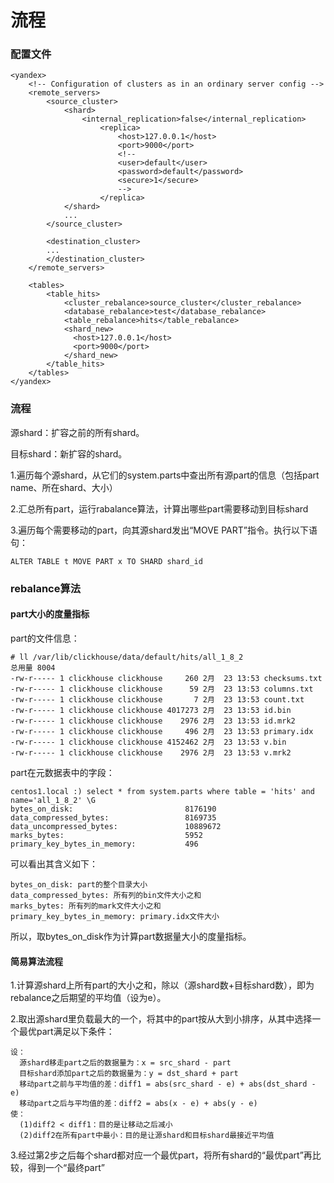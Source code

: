 # 流程

### 配置文件

```
<yandex>
    <!-- Configuration of clusters as in an ordinary server config -->
    <remote_servers>
        <source_cluster>
            <shard>
                <internal_replication>false</internal_replication>
                    <replica>
                        <host>127.0.0.1</host>
                        <port>9000</port>
                        <!--
                        <user>default</user>
                        <password>default</password>
                        <secure>1</secure>
                        -->
                    </replica>
            </shard>
            ...
        </source_cluster>

        <destination_cluster>
        ...
        </destination_cluster>
    </remote_servers>
    
    <tables>
        <table_hits>
            <cluster_rebalance>source_cluster</cluster_rebalance>
            <database_rebalance>test</database_rebalance>
            <table_rebalance>hits</table_rebalance>
            <shard_new>
              <host>127.0.0.1</host>
              <port>9000</port>
            </shard_new>
        </table_hits>
    </tables>
</yandex>
```

### 流程

源shard：扩容之前的所有shard。

目标shard：新扩容的shard。

1.遍历每个源shard，从它们的system.parts中查出所有源part的信息（包括part name、所在shard、大小）

2.汇总所有part，运行rabalance算法，计算出哪些part需要移动到目标shard

3.遍历每个需要移动的part，向其源shard发出“MOVE PART”指令。执行以下语句：

```
ALTER TABLE t MOVE PART x TO SHARD shard_id
```

### rebalance算法

#### part大小的度量指标

part的文件信息：

```
# ll /var/lib/clickhouse/data/default/hits/all_1_8_2
总用量 8004
-rw-r----- 1 clickhouse clickhouse     260 2月  23 13:53 checksums.txt
-rw-r----- 1 clickhouse clickhouse      59 2月  23 13:53 columns.txt
-rw-r----- 1 clickhouse clickhouse       7 2月  23 13:53 count.txt
-rw-r----- 1 clickhouse clickhouse 4017273 2月  23 13:53 id.bin
-rw-r----- 1 clickhouse clickhouse    2976 2月  23 13:53 id.mrk2
-rw-r----- 1 clickhouse clickhouse     496 2月  23 13:53 primary.idx
-rw-r----- 1 clickhouse clickhouse 4152462 2月  23 13:53 v.bin
-rw-r----- 1 clickhouse clickhouse    2976 2月  23 13:53 v.mrk2
```

part在元数据表中的字段：

```
centos1.local :) select * from system.parts where table = 'hits' and name='all_1_8_2' \G
bytes_on_disk:                         8176190
data_compressed_bytes:                 8169735
data_uncompressed_bytes:               10889672
marks_bytes:                           5952
primary_key_bytes_in_memory:           496
```

可以看出其含义如下：

```
bytes_on_disk: part的整个目录大小
data_compressed_bytes: 所有列的bin文件大小之和
marks_bytes: 所有列的mark文件大小之和
primary_key_bytes_in_memory: primary.idx文件大小
```

所以，取bytes_on_disk作为计算part数据量大小的度量指标。

#### 简易算法流程

1.计算源shard上所有part的大小之和，除以（源shard数+目标shard数），即为rebalance之后期望的平均值（设为e）。

2.取出源shard里负载最大的一个，将其中的part按从大到小排序，从其中选择一个最优part满足以下条件：

```
设：
  源shard移走part之后的数据量为：x = src_shard - part
  目标shard添加part之后的数据量为：y = dst_shard + part
  移动part之前与平均值的差：diff1 = abs(src_shard - e) + abs(dst_shard - e)
  移动part之后与平均值的差：diff2 = abs(x - e) + abs(y - e)
使：
  (1)diff2 < diff1：目的是让移动之后减小
  (2)diff2在所有part中最小：目的是让源shard和目标shard最接近平均值
```

3.经过第2步之后每个shard都对应一个最优part，将所有shard的“最优part”再比较，得到一个“最终part”



